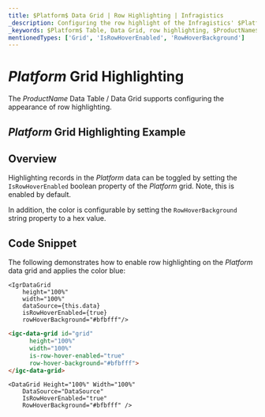 ```yaml
---
title: $Platform$ Data Grid | Row Highlighting | Infragistics
_description: Configuring the row highlight of the Infragistics' $Platform$ data grid on mouse over. Learn how to configure row highlight for the $ProductName$ table.
_keywords: $Platform$ Table, Data Grid, row highlighting, $ProductName$, Infragistics
mentionedTypes: ['Grid', 'IsRowHoverEnabled', 'RowHoverBackground']
---
```


# $Platform$ Grid Highlighting

The $ProductName$ Data Table / Data Grid supports configuring the appearance of row highlighting.

## $Platform$ Grid Highlighting Example


<code-view style="height: 600px"
           data-demos-base-url="{environment:dvDemosBaseUrl}"
           iframe-src="{environment:dvDemosBaseUrl}/grids/data-grid-row-highlighting"
           alt="$Platform$ Grid Highlighting Example"
           github-src="grids/data-grid/row-highlighting">
</code-view>

<div class="divider--half"></div>

## Overview

Highlighting records in the $Platform$ data can be toggled by setting the `IsRowHoverEnabled` boolean property of the $Platform$ grid. Note, this is enabled by default.

In addition, the color is configurable by setting the `RowHoverBackground` string property to a hex value.

## Code Snippet

The following demonstrates how to enable row highlighting on the $Platform$ data grid and applies the color blue:

```tsx
<IgrDataGrid
    height="100%"
    width="100%"
    dataSource={this.data}
    isRowHoverEnabled={true}
    rowHoverBackground="#bfbfff"/>
```

```html
<igc-data-grid id="grid"
      height="100%"
      width="100%"
      is-row-hover-enabled="true"
      row-hover-background="#bfbfff">
</igc-data-grid>
```

```razor
<DataGrid Height="100%" Width="100%"
    DataSource="DataSource"
    IsRowHoverEnabled="true"
    RowHoverBackground="#bfbfff" />
```